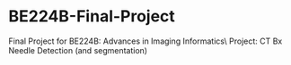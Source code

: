 # BE224B-Final-Project
Final Project for BE224B: Advances in Imaging Informatics\\
Project: CT Bx Needle Detection (and segmentation)
